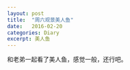 ```yaml
---
layout: post
title:  "周六观景美人鱼"
date:   2016-02-20
categories: Diary
excerpt: 美人鱼
---
```

和老弟一起看了美人鱼，感觉一般，还行吧。

